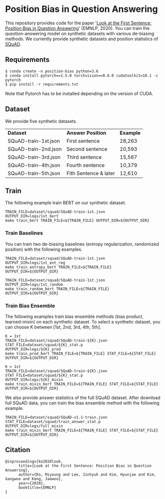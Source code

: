 # Position Bias in Question Answering

This repository provides code for the paper '[Look at the First Sentence: Position Bias in Question Answering](https://arxiv.org/abs/2004.14602)' (EMNLP, 2020). You can train the question-answering model on synthetic datasets with various de-biasing methods. We currently provide synthetic datasets and position statistics of [SQuAD](https://rajpurkar.github.io/SQuAD-explorer/).

## Requirements

```
$ conda create -n position-bias python=3.6
$ conda install pytorch==1.5.0 torchvision==0.6.0 cudatoolkit=10.1 -c pytorch
$ pip install -r requirements.txt
```

Note that Pytorch has to be installed depending on the version of CUDA. 

## Dataset

We provide five synthetic datasets.


<table >
	<tbody>
		<tr>  
			<td> <b> Dataset </td>
			<td> <b> Answer Position </td>
			<td> <b> Example </td>
		</tr>
		<tr>
			<td> SQuAD-train-1st.json </td>
			<td> First sentence </td>
			<td> 28,263 </td>
		</tr>
		<tr>
			<td> SQuAD-train-2nd.json </td>
			<td> Second sentence </td>
			<td> 20,593 </td>
		</tr>
		<tr>
			<td> SQuAD-train-3rd.json </td>
			<td> Third sentence </td>
			<td> 15,567 </td>
		</tr>
		<tr>
			<td> SQuAD-train-4th.json </td>
			<td> Fourth sentence </td>
			<td> 10,379 </td>
		</tr>
		<tr>
			<td> SQuAD-train-5th.json </td>
			<td> Fith Sentence & later </td>
			<td> 12,610 </td>
		</tr>
	</tbody>
</table>

## Train

The following example train BERT on our synthetic dataset.

```
TRAIN_FILE=dataset/squad/SQuAD-train-1st.json
OUTPUT_DIR=logs/1st_bert
make train_bert TRAIN_FILE=${TRAIN_FILE} OUTPUT_DIR=${OUTPUT_DIR}
```
### Train Baselines 
You can train two de-biasing baselines (entropy regularization, randomized position) with the following examples.

```
TRAIN_FILE=dataset/squad/SQuAD-train-1st.json
OUTPUT_DIR=logs/1st_ent_reg
make train_entropy_bert TRAIN_FILE=${TRAIN_FILE} OUTPUT_DIR=${OUTPUT_DIR}
```

```
TRAIN_FILE=dataset/squad/SQuAD-train-1st.json
OUTPUT_DIR=logs/1st_random
make train_random_bert TRAIN_FILE=${TRAIN_FILE} OUTPUT_DIR=${OUTPUT_DIR}
```
### Train Bias Ensemble
The following examples train bias ensemble methods (bias product, learned-mixin) on each synthetic dataset. To select a synthetic dataset, you can choose K between [1st, 2nd, 3rd, 4th, 5th].

```
K = 1st
TRAIN_FILE=dataset/squad/SQuAD-train-${K}.json
STAT_FILE=dataset/squad/${K}_stat.p
OUTPUT_DIR=logs/${K}_prod
make train_prod_bert TRAIN_FILE=${TRAIN_FILE} STAT_FILE=${STAT_FILE} OUTPUT_DIR=${OUTPUT_DIR}
```

```
K = 1st
TRAIN_FILE=dataset/squad/SQuAD-train-${K}.json
STAT_FILE=dataset/squad/${K}_stat.p
OUTPUT_DIR=logs/${K}_mixin
make train_mixin_bert TRAIN_FILE=${TRAIN_FILE} STAT_FILE=${STAT_FILE} OUTPUT_DIR=${OUTPUT_DIR}
```

We also provide answer statistics of the full SQuAD dataset. After download full SQuAD data, you can train the bias ensemble method with the following example.

```
TRAIN_FILE=dataset/squad/SQuAD-v1.1-train.json
STAT_FILE=dataset/squad/train_answer_stat.p
OUTPUT_DIR=logs/full_mixin
make train_mixin_bert TRAIN_FILE=${TRAIN_FILE} STAT_FILE=${STAT_FILE} OUTPUT_DIR=${OUTPUT_DIR}
```

## Citation

```
@inproceedings{ko2020look,
      title={Look at the First Sentence: Position Bias in Question Answering}, 
      author={Ko, Miyoung and Lee, Jinhyuk and Kim, Hyunjae and Kim, Gangwoo and Kang, Jaewoo},
      year={2020},
      booktitle={EMNLP}
}
```
